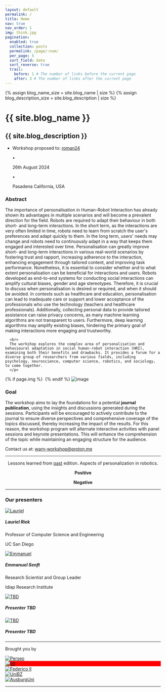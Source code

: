 ```yaml
---
layout: default
permalink: /
title: Home
nav: true
nav_order: 1
img: think.jpg
pagination:
  enabled: true
  collection: posts
  permalink: /page/:num/
  per_page: 5
  sort_field: date
  sort_reverse: true
  trail:
    before: 1 # The number of links before the current page
    after: 3 # The number of links after the current page
---
```


<div class="post">

{% assign blog_name_size = site.blog_name | size %}
{% assign blog_description_size = site.blog_description | size %}

  <div class="header-bar">
    <h1>{{ site.blog_name }}</h1>
    <h2>{{ site.blog_description }}</h2>
  </div>

  <div class="tag-category-list">
    <ul class="p-0 m-0">      
        <li>
          <!-- <i class="fa-solid fa-hashtag fa-sm"></i> -->
          Workshop proposed to: <a href="https://www.ro-man2024.org/" target=_blank>roman24</a>
        </li>
          <p>&bull;</p>
          <i class="fa-solid fa-pin fa-sm"></i> <p> 26th August 2024</p>
        <p>&bull;</p>
        <i class="fa fa-place" aria-hidden="true"></i> <p> Pasadena California, USA</p>
    </ul>
  </div>
  

<!-- <div style="text-align: center;"><p><h3>Personalisation in robotics is...</h3></p></div> -->
<!-- <div style="margin-top: -15px; text-align: center;"><p><h3><span id="typing-text"></span></h3></p></div> -->
</div>



<div class="row m-3">
  <div class="col-sm-9">
    <h3>Abstract</h3>
      <p class="main-description">
      The importance of personalisation in Human-Robot Interaction has already shown its advantages in multiple scenarios and will become a prevalent direction for the field.
      Robots are required to adapt their behaviour in both short- and long-term interactions.
      In the short term, as the interactions are very often limited in time, robots need to learn from scratch the user's preferences and adapt quickly to them. In the long term, users' needs may change and robots need to continuously adapt in a way that keeps them engaged and interested over time.
      Personalisation can greatly improve short- and long-term interactions in various real-world scenarios by fostering trust and rapport, increasing adherence to the interaction, enhancing engagement through tailored content, and improving task performance. 
      Nonetheless, it is essential to consider whether and to what extent personalisation can be beneficial for interactions and users. Robots developed as end-to-end systems for conducting social interactions can amplify cultural biases, gender and age stereotypes. Therefore, it is crucial to discuss when personalisation is desired or required, and when it should be avoided. 
      In contexts such as healthcare and education, personalisation can lead to inadequate care or support and lower acceptance of the professionals who use the technology (teachers and healthcare professionals). Additionally, collecting personal data to provide tailored assistance can raise privacy concerns, as many machine learning algorithms are not transparent to users. Furthermore, deep learning algorithms may amplify existing biases, hindering the primary goal of making interactions more engaging and trustworthy.

      <br>
      The workshop explores the complex area of personalisation and behavioural adaptation in social human-robot interaction (HRI), examining both their benefits and drawbacks. It provides a forum for a diverse group of researchers from various fields, including psychology, neuroscience, computer science, robotics, and sociology, to come together. 
      </p>
  </div>

  <div class="col-sm-3">
  {% if page.img %}
    <img class="caption__media" data-interchange="
    {% for img in page.img %}
      [{{site.baseurl}}/asset/img/{{img[1]}} ({{img[0]}})]
      {% unless forloop.last %}, {% endunless %}
    {% endfor %}
    ">
  {% endif %}
  <img class="card-img" src="{{ site.baseurl }}/assets/img/{{ page.img }}" alt="image">
  </div>

  <div class="col-sm-12">
  <h3>Goal</h3>
  <p class="main-description">
  The workshop aims to lay the foundations for a potential <b>journal publication</b>, using the insights and discussions generated during the sessions. Participants will be encouraged to actively contribute to the journal to ensure diverse perspectives and comprehensive coverage of the topics discussed, thereby increasing the impact of the results. For this reason, the workshop program will alternate interactive activities with panel sessions and keynote presentations. This will enhance the comprehension of the topic while maintaining an engaging structure for the audience.
  </p>

  <p>Contact us at: <a href="mailto:warn-workshop@proton.me">warn-workshop@proton.me</a></p>
  </div>
</div>

<hr>

<div id="container-header">

  <div class="row m-3">
    <div class="col-sm-12" style="text-align: -webkit-center;">
      <p>Lessons learned from <a href="https://sites.google.com/view/warn-roman23/home" target=_blank>past</a> edition. Aspects of personalization in robotics.</p>
    </div>
    <div class="col-sm-6" style="text-align: -webkit-center;">
      <b>Positive</b>
      <p><span id="pro-text"></span></p>
    </div>
    <div class="col-sm-6" style="text-align: -webkit-center;">
      <b>Negative</b>
      <p><span id="cons-text"></span></p>
    </div>
  </div>

<hr>
  <div class="row m-3">
  <div class="col-sm-12">
      <h3>Our presenters</h3>
      </div>
      <div class="card-group mt-3 mb-5">
        <div class="col-sm-3">
          <div class="card m-1 p-1 h-100">
            <a href="https://laurelriek.org/" target=_blank>
              <img src="{{ site.baseurl }}/assets/img/lr.jpg" class="card-img-top speaker-img" alt="Lauriel">
            </a>
            <div class="card-body" style="padding-bottom: initial;">
              <h5 class="card-title">Lauriel Riek</h5>
              <p class="card-text">Professor of Computer Science and Engineering</p>
              <p class="card-text">UC San Diego</p>
            </div>        
          </div>
        </div>
        <div class="col-sm-3">
          <div class="card m-1 p-1 h-100">
            <a href="https://emmanuel-senft.github.io/" target=_blank>
              <img src="{{ site.baseurl }}/assets/img/es.jpg" class="card-img-top speaker-img" alt="Emmanuel">
            </a>
            <div class="card-body" style="padding-bottom: initial;">
              <h5 class="card-title">Emmanuel Senft</h5>
              <p class="card-text">Research Scientist and Group Leader</p>
              <p class="card-text">Idiap Research Institute</p>
            </div>        
          </div>
        </div>
        <div class="col-sm-3">
          <div class="card m-1 p-1 h-100">
            <a href="" target=_blank>
              <img src="{{ site.baseurl }}/assets/img/ukf.png" class="card-img-top speaker-img" alt="TBD">
            </a>
            <div class="card-body" style="padding-bottom: initial;">
              <h5 class="card-title">Presenter TBD</h5>
            </div>        
          </div>
        </div>
        <div class="col-sm-3">
          <div class="card m-1 p-1 h-100">
            <a href="" target=_blank>
              <img src="{{ site.baseurl }}/assets/img/ukm.png" class="card-img-top speaker-img" alt="TBD">
            </a>
            <div class="card-body" style="padding-bottom: initial;">
              <h5 class="card-title">Presenter TBD</h5>
            </div>        
          </div>
        </div>
  </div>
  </div>
<hr>
<p>Brought you by</p>

<div class="card-group mt-3 mb-5">
  <div class="card m-1 p-1">
    <a href="http://www.perseo.eu">
      <img src="{{ site.baseurl }}/assets/img/perseo.png" class="card-img-top" alt="Perseo">
    </a>
  </div>

  <div class="card m-1 p-1" style="align-self: flex-start; background:red;">
    <a href="https://www.iri.upc.edu/">
      <img src="{{ site.baseurl }}/assets/img/iri.png" class="card-img-top" alt="IRI">
    </a>
  </div>

<div class="col">
  <div class="row">
    <div class="card m-1 p-1" style="align-self: flex-start;">
      <a href="http://www.unina.it">
        <img src="{{ site.baseurl }}/assets/img/unina.png" class="card-img-center" alt="Federico II">
      </a>
    </div>
  </div>
  <div class="row">
    <div class="card m-1 p-1" style="align-self: flex-start;">
      <a href="http://www.unibz.it">
        <img src="{{ site.baseurl }}/assets/img/unibz.png" class="card-img-center" alt="UniBZ">
      </a>
    </div>
  </div>
</div>

  <div class="card m-1 p-1" style="align-self: flex-start;">
    <a href="https://www.uni-augsburg.de/">
      <img src="{{ '/assets/css/aus.png' | relative_url | bust_file_cache }}" class="card-img-center" alt="AusburgUni">
    </a>
  </div>

</div>
<hr>
</div>



<!-- Load library from the CDN -->
<script src="https://unpkg.com/typed.js@2.1.0/dist/typed.umd.js"></script>

<!-- Setup and start animation! -->
<script>
   var pro = new Typed('#pro-text', {
    strings: ["Acceptance", "Usability", "Comfort", "Increased Enjoyment", "Familiarization"],
    typeSpeed: 50,
    // startDelay: 100,
    backDelay: 4000,
    fadeOut: false,
    backSpeed: 40,
    smartBackspace: true,
    loop: true,
    showCursor: false
  });

  var cons = new Typed('#cons-text', {
    strings: ["Risk of unpredictable behaviours", "Stereotyping", "Deception", "Introduction of Biases", "Risk of Manipulation"],
    typeSpeed: 50,
    // startDelay: 100,
    backDelay: 4000,
    fadeOut: false,
    backSpeed: 40,
    smartBackspace: true,
    loop: true,
    showCursor: false
  });
</script>



